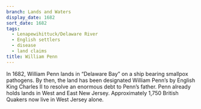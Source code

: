 ```yaml
---
branch: Lands and Waters
display_date: 1682
sort_date: 1682
tags:
  - Lenapewihittuck/Delaware River
  - English settlers
  - disease
  - land claims
title: William Penn
---
```


In 1682, William Penn lands in “Delaware Bay” on a ship bearing smallpox pathogens. By then, the land has been designated William Penn’s by English King Charles II to resolve an enormous debt to Penn’s father. Penn already holds lands in West and East New Jersey. Approximately 1,750 British Quakers now live in West Jersey alone.
